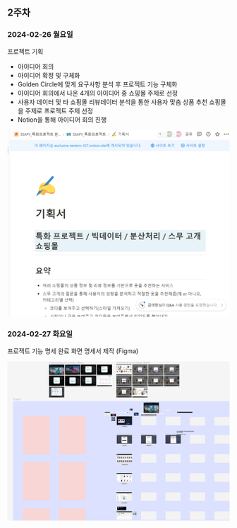 ## 2주차

### 2024-02-26 월요일

프로젝트 기획
- 아이디어 회의
- 아이디어 확정 및 구체화
- Golden Circle에 맞게 요구사항 분석 후 프로젝트 기능 구체화
- 아이디어 회의에서 나온 4개의 아이디어 중 쇼핑몰 주제로 선정
- 사용자 데이터 및 타 쇼핑몰 리뷰데이터 분석을 통한 사용자 맞춤 상품 추천 쇼핑몰을 주제로 프로젝트 주제 선정
- Notion을 통해 아이디어 회의 진행

![alt text](image.png)


### 2024-02-27 화요일

프로젝트 기능 명세 완료
화면 명세서 제작 (Figma)

![alt text](image-1.png)